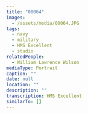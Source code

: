 ```yaml
---
title: "00064"
images:
  - /assets/media/00064.JPG
tags:
  - navy
  - military
  - HMS Excellent
  - studio
relatedPeople:
  - William Lawrence Wilson
mediaType: Portrait
caption: ""
date: null
location: ""
description: ""
transcription: HMS Excellent
similarTo: []
---
```

